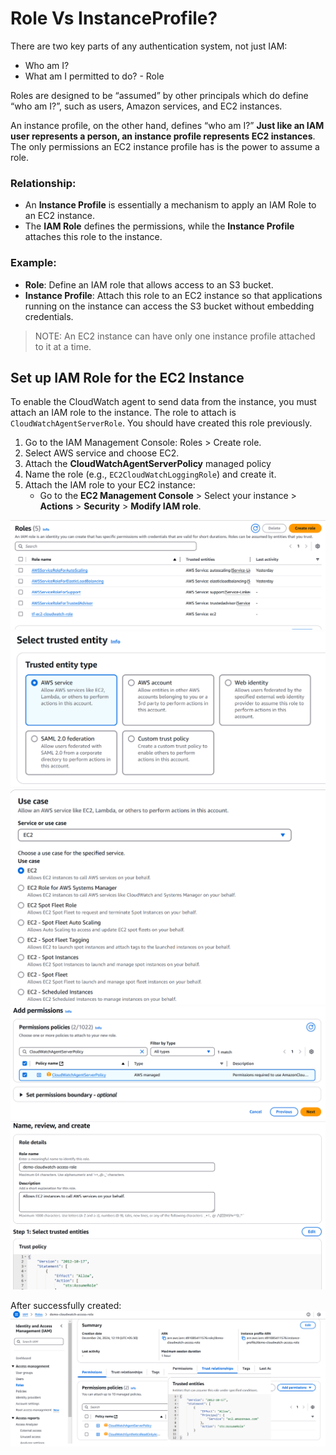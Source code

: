 # Role Vs InstanceProfile?
There are two key parts of any authentication system, not just IAM:
- Who am I?
- What am I permitted to do?  - Role

Roles are designed to be “assumed” by other principals which do define “who am I?”, such as users, Amazon services, and EC2 instances.

An instance profile, on the other hand, defines “who am I?” **Just like an IAM user represents a person, an instance profile represents EC2 instances**. The only permissions an EC2 instance profile has is the power to assume a role.

### Relationship:
- An **Instance Profile** is essentially a mechanism to apply an IAM Role to an EC2 instance.
- The **IAM Role** defines the permissions, while the **Instance Profile** attaches this role to the instance.

### Example:
- **Role**: Define an IAM role that allows access to an S3 bucket.
- **Instance Profile**: Attach this role to an EC2 instance so that applications running on the instance can access the S3 bucket without embedding credentials.

> NOTE: An EC2 instance can have only one instance profile attached to it at a time.


## Set up IAM Role for the EC2 Instance
To enable the CloudWatch agent to send data from the instance, you must attach an IAM role to the instance. The role to attach is `CloudWatchAgentServerRole`. You should have created this role previously.
1. Go to the IAM Management Console: Roles > Create role.
2. Select AWS service and choose EC2.
3. Attach the **CloudWatchAgentServerPolicy** managed policy
4. Name the role (e.g., `EC2CloudWatchLoggingRole`) and create it.
5. Attach the IAM role to your EC2 instance:
    - Go to the **EC2 Management Console** > Select your instance > **Actions** > **Security** > **Modify IAM role**.

![iam_role_1.png](../diagrams/iam_role_1.png)
![iam_role_2.png](../diagrams/iam_role_2.png)
![iam_role_3.png](../diagrams/iam_role_3.png)
![iam_role_4.png](../diagrams/iam_role_4.png)
![iam_role_5.png](../diagrams/iam_role_5.png)

After successfully created:
![iam_role_6_details.png](../diagrams/iam_role_6_details.png)

